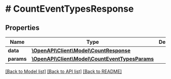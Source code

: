 # # CountEventTypesResponse

## Properties

Name | Type | Description | Notes
------------ | ------------- | ------------- | -------------
**data** | [**\OpenAPI\Client\Model\CountResponse**](CountResponse.md) |  |
**params** | [**\OpenAPI\Client\Model\CountEventTypesParams**](CountEventTypesParams.md) |  |

[[Back to Model list]](../../README.md#models) [[Back to API list]](../../README.md#endpoints) [[Back to README]](../../README.md)
